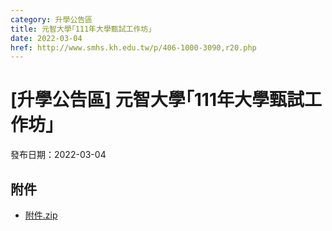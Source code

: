 ```yaml
---
category: 升學公告區
title: 元智大學｢111年大學甄試工作坊｣
date: 2022-03-04
href: http://www.smhs.kh.edu.tw/p/406-1000-3090,r20.php
---
```


# [升學公告區] 元智大學｢111年大學甄試工作坊｣

發布日期：2022-03-04



## 附件

- [附件.zip](https://www.smhs.kh.edu.tw/app/index.php?Action=downloadfile&file=WVhSMFlXTm9Memd6TDNCMFlWOHlPRFUxWHpJME5EY3lOVjgzT1RFd05TNTZhWEE9&fname=DGGGROTSYWQO41XX50LKSWHGRK30OOLKDGUWTSKK4125MLVWKPROVTPOUSSSPKPO)
